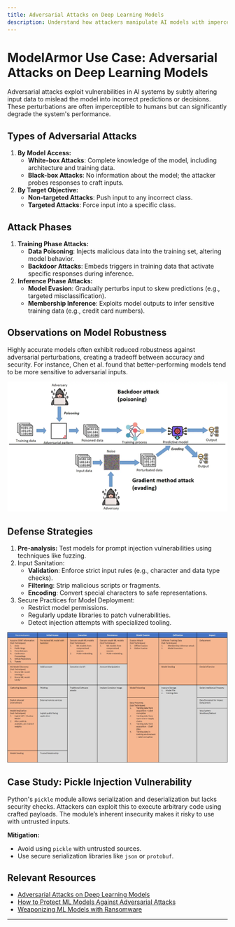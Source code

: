 ```yaml
---
title: Adversarial Attacks on Deep Learning Models
description: Understand how attackers manipulate AI models with imperceptible input changes to cause incorrect predictions and security risks.
---
```


# **ModelArmor Use Case: Adversarial Attacks on Deep Learning Models**

Adversarial attacks exploit vulnerabilities in AI systems by subtly altering input data to mislead the model into incorrect predictions or decisions. These perturbations are often imperceptible to humans but can significantly degrade the system's performance.

## **Types of Adversarial Attacks**

1. **By Model Access:**
   - **White-box Attacks**: Complete knowledge of the model, including architecture and training data.
   - **Black-box Attacks**: No information about the model; the attacker probes responses to craft inputs.
2. **By Target Objective:**
   - **Non-targeted Attacks**: Push input to any incorrect class.
   - **Targeted Attacks**: Force input into a specific class.

## **Attack Phases**

1. **Training Phase Attacks:**
   - **Data Poisoning**: Injects malicious data into the training set, altering model behavior.
   - **Backdoor Attacks**: Embeds triggers in training data that activate specific responses during inference.
2. **Inference Phase Attacks:**
   - **Model Evasion**: Gradually perturbs input to skew predictions (e.g., targeted misclassification).
   - **Membership Inference**: Exploits model outputs to infer sensitive training data (e.g., credit card numbers).

## **Observations on Model Robustness**

Highly accurate models often exhibit reduced robustness against adversarial perturbations, creating a tradeoff between accuracy and security. For instance, Chen et al. found that better-performing models tend to be more sensitive to adversarial inputs.

![Adversarial Model Performance](./images/modelarmor/1.png)

## **Defense Strategies**

1. **Pre-analysis:** Test models for prompt injection vulnerabilities using techniques like fuzzing.
2. Input Sanitation:
   - **Validation**: Enforce strict input rules (e.g., character and data type checks).
   - **Filtering**: Strip malicious scripts or fragments.
   - **Encoding**: Convert special characters to safe representations.
3. Secure Practices for Model Deployment:
   - Restrict model permissions.
   - Regularly update libraries to patch vulnerabilities.
   - Detect injection attempts with specialized tooling.

![Defense Strategies](./images/modelarmor/2.png)

## **Case Study: Pickle Injection Vulnerability**

Python's `pickle` module allows serialization and deserialization but lacks security checks. Attackers can exploit this to execute arbitrary code using crafted payloads. The module’s inherent insecurity makes it risky to use with untrusted inputs.

**Mitigation:**

- Avoid using `pickle` with untrusted sources.
- Use secure serialization libraries like `json` or `protobuf`.

## **Relevant Resources**

- [Adversarial Attacks on Deep Learning Models](https://arxiv.org/pdf/2308.14367)
- [How to Protect ML Models Against Adversarial Attacks](https://arxiv.org/pdf/2308.14367)
- [Weaponizing ML Models with Ransomware](https://arxiv.org/pdf/2308.14367)

---
